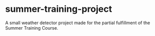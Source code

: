 # summer-training-project
A small weather detector project made for the partial fulfillment of the Summer Training Course.
